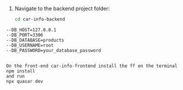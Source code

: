 1. Navigate to the backend project folder:
   ```bash
   cd car-info-backend
```DB_CONNECTION=mysql
--DB_HOST=127.0.0.1
--DB_PORT=3306
--DB_DATABASE=products
--DB_USERNAME=root
--DB_PASSWORD=your_database_password


On the front-end car-info-frontend install the ff on the terminal
npm install 
and run 
npx quasar dev



